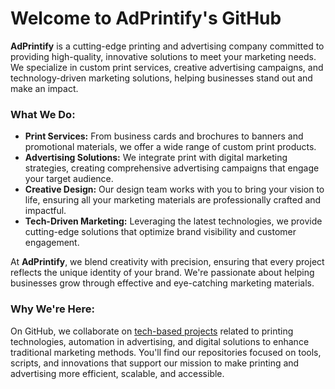# Welcome to AdPrintify's GitHub

**AdPrintify** is a cutting-edge printing and advertising company committed to providing high-quality, innovative solutions to meet your marketing needs. We specialize in custom print services, creative advertising campaigns, and technology-driven marketing solutions, helping businesses stand out and make an impact.

### What We Do:
- **Print Services:** From business cards and brochures to banners and promotional materials, we offer a wide range of custom print products.
- **Advertising Solutions:** We integrate print with digital marketing strategies, creating comprehensive advertising campaigns that engage your target audience.
- **Creative Design:** Our design team works with you to bring your vision to life, ensuring all your marketing materials are professionally crafted and impactful.
- **Tech-Driven Marketing:** Leveraging the latest technologies, we provide cutting-edge solutions that optimize brand visibility and customer engagement.

At **AdPrintify**, we blend creativity with precision, ensuring that every project reflects the unique identity of your brand. We're passionate about helping businesses grow through effective and eye-catching marketing materials.

### Why We're Here:
On GitHub, we collaborate on [tech-based projects](https://medium.com/@AdPrintify) related to printing technologies, automation in advertising, and digital solutions to enhance traditional marketing methods. You'll find our repositories focused on tools, scripts, and innovations that support our mission to make printing and advertising more efficient, scalable, and accessible.
